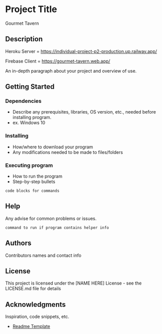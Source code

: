 # Project Title

Gourmet Tavern

## Description

Heroku Server = https://individual-project-p2-production.up.railway.app/

Firebase Client = https://gourmet-tavern.web.app/

An in-depth paragraph about your project and overview of use.

## Getting Started

### Dependencies

* Describe any prerequisites, libraries, OS version, etc., needed before installing program.
* ex. Windows 10

### Installing

* How/where to download your program
* Any modifications needed to be made to files/folders

### Executing program

* How to run the program
* Step-by-step bullets
```
code blocks for commands
```

## Help

Any advise for common problems or issues.
```
command to run if program contains helper info
```

## Authors

Contributors names and contact info

## License

This project is licensed under the [NAME HERE] License - see the LICENSE.md file for details

## Acknowledgments

Inspiration, code snippets, etc.
* [Readme Template](https://gist.github.com/DomPizzie/7a5ff55ffa9081f2de27c315f5018afc)
